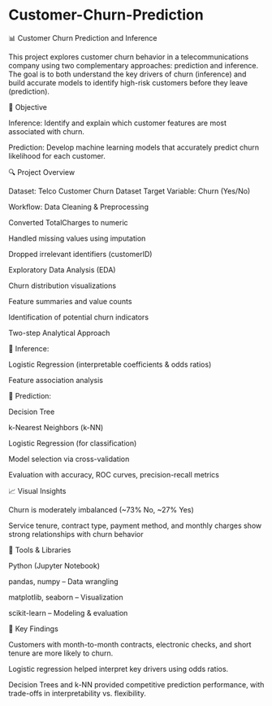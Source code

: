 # Customer-Churn-Prediction

📊 Customer Churn Prediction and Inference

This project explores customer churn behavior in a telecommunications company using two complementary approaches: prediction and inference. The goal is to both understand the key drivers of churn (inference) and build accurate models to identify high-risk customers before they leave (prediction).

🧠 Objective

Inference: Identify and explain which customer features are most associated with churn.

Prediction: Develop machine learning models that accurately predict churn likelihood for each customer.

🔍 Project Overview

Dataset: Telco Customer Churn Dataset
Target Variable: Churn (Yes/No)

Workflow:
Data Cleaning & Preprocessing

Converted TotalCharges to numeric

Handled missing values using imputation

Dropped irrelevant identifiers (customerID)

Exploratory Data Analysis (EDA)

Churn distribution visualizations

Feature summaries and value counts

Identification of potential churn indicators

Two-step Analytical Approach

🔎 Inference:

Logistic Regression (interpretable coefficients & odds ratios)

Feature association analysis

🤖 Prediction:

Decision Tree

k-Nearest Neighbors (k-NN)

Logistic Regression (for classification)

Model selection via cross-validation

Evaluation with accuracy, ROC curves, precision-recall metrics

📈 Visual Insights

Churn is moderately imbalanced (~73% No, ~27% Yes)

Service tenure, contract type, payment method, and monthly charges show strong relationships with churn behavior


🧰 Tools & Libraries

Python (Jupyter Notebook)

pandas, numpy – Data wrangling

matplotlib, seaborn – Visualization

scikit-learn – Modeling & evaluation

📌 Key Findings

Customers with month-to-month contracts, electronic checks, and short tenure are more likely to churn.

Logistic regression helped interpret key drivers using odds ratios.

Decision Trees and k-NN provided competitive prediction performance, with trade-offs in interpretability vs. flexibility.


